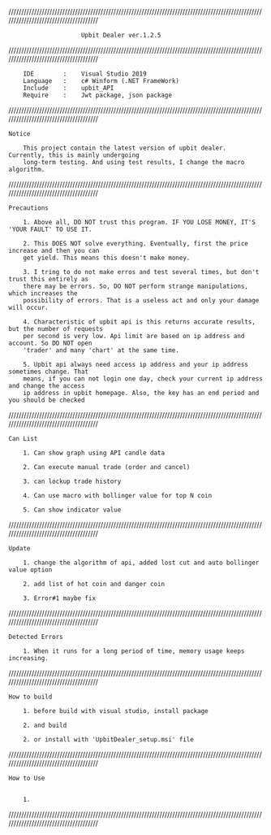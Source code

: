 
//////////////////////////////////////////////////////////////////////////////////////////////////////////////////////////////////////

						Upbit Dealer ver.1.2.5

//////////////////////////////////////////////////////////////////////////////////////////////////////////////////////////////////////

		IDE        :	Visual Studio 2019
		Language   :	c# Winform (.NET FrameWork)
		Include    :	upbit_API
		Require    :	Jwt package, json package

//////////////////////////////////////////////////////////////////////////////////////////////////////////////////////////////////////

	Notice

		This project contain the latest version of upbit dealer. Currently, this is mainly undergoing
		long-term testing. And using test results, I change the macro algorithm.


//////////////////////////////////////////////////////////////////////////////////////////////////////////////////////////////////////

	Precautions
	
		1. Above all, DO NOT trust this program. IF YOU LOSE MONEY, IT'S 'YOUR FAULT' TO USE IT.

		2. This DOES NOT solve everything. Eventually, first the price increase and then you can
		get yield. This means this doesn't make money.

		3. I tring to do not make erros and test several times, but don't trust this entirely as
		there may be errors. So, DO NOT perform strange manipulations, which increases the
		possibility of errors. That is a useless act and only your damage will occur.
	
		4. Characteristic of upbit api is this returns accurate results, but the number of requests
		per second is very low. Api limit are based on ip address and account. So DO NOT open
		'trader' and many 'chart' at the same time.

		5. Upbit api always need access ip address and your ip address sometimes change. That
		means, if you can not login one day, check your current ip address and change the access
		ip address in upbit homepage. Also, the key has an end period and you should be checked


//////////////////////////////////////////////////////////////////////////////////////////////////////////////////////////////////////


	Can List

		1. Can show graph using API candle data

		2. Can execute manual trade (order and cancel)

		3. can lockup trade history

		4. Can use macro with bollinger value for top N coin

		5. Can show indicator value


//////////////////////////////////////////////////////////////////////////////////////////////////////////////////////////////////////

	Update

		1. change the algorithm of api, added lost cut and auto bollinger value option

		2. add list of hot coin and danger coin

		3. Error#1 maybe fix

		
//////////////////////////////////////////////////////////////////////////////////////////////////////////////////////////////////////

	Detected Errors

		1. When it runs for a long period of time, memory usage keeps increasing.

		
//////////////////////////////////////////////////////////////////////////////////////////////////////////////////////////////////////

	How to build

		1. before build with visual studio, install package

		2. and build

		2. or install with 'UpbitDealer_setup.msi' file


//////////////////////////////////////////////////////////////////////////////////////////////////////////////////////////////////////

	How to Use


		1. 


//////////////////////////////////////////////////////////////////////////////////////////////////////////////////////////////////////
